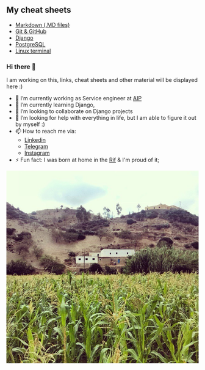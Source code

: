 ## My cheat sheets
* [Markdown (.MD files)](my_cheat_sheets/markdown/README.md)
* [Git & GitHub](my_cheat_sheets/git/README.md)
* [Django](my_cheat_sheets/django/README.md)
* [PostgreSQL](my_cheat_sheets/postgres/README.md)
* [Linux terminal](my_cheat_sheets/linux/README.md)






### Hi there 👋

I am working on this, links, cheat sheets and other material will be displayed here :)


- 🔭 I’m currently working as Service engineer at [AIP][AIPLink]
- 🌱 I’m currently learning Django,
- 👯 I’m looking to collaborate on Django projects
- 🤔 I’m looking for help with everything in life, but I am able to figure it out by myself :)
- 📫 How to reach me via:
  - [Linkedin][myLinkedinPage]
  - [Telegram][myTelegramPage]
  - [Instagram][myInstagramPage]
- ⚡ Fun fact: I was born at home in the [Rif][Riflink] & I'm proud of it;
<img src="images/birthlocation.jpg">



<!-- links used in this file -->
[AIPLink]:https://www.aip-automotive.de/en/
[Riflink]:https://en.wikipedia.org/wiki/Rif
[myLinkedinPage]:https://www.linkedin.com/in/ramiboutas/
[myTelegramPage]:https://t.me/ramiboutas
[myInstagramPage]:https://www.instagram.com/ramiboutas/
